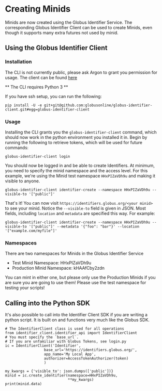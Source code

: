 # Creating Minids

Minids are now created using the Globus Identifier Service. The corresponding
Globus Identifier Client can be used to create Minids, even though it supports
many extra futures not used by minid.

## Using the Globus Identifier Client

### Installation

The CLI is not currently public, please ask Argon to grant you permission for
usage. The client can be found [here](https://github.com/globusonline/globus-identifier-client)

** The CLI requires Python 3 **

If you have ssh setup, you can run the following:

    pip install -U -e git+git@github.com:globusonline/globus-identifier-client.git#egg=globus-identifier-client

### Usage

Installing the CLI grants you the `globus-identifier-client` command, which should
now work in the python environment you installed it in. Begin by running the following
to retrieve tokens, which will be used for future commands:

    globus-identifier-client login

You should now be logged in and be able to create Identifiers. At minimum, you need
to specify the minid namespace and the access level. For this example, we're using the
Minid test namespace `HHxPIZaVDh9u` and making it visible to anyone.

    globus-identifier-client identifier-create --namespace HHxPIZaVDh9u --visible-to '["public"]'

That's it! You can now visit `https://identifiers.globus.org/<your minid>` to see your minid.
Notice the `--visible-to` field is given in JSON. Most fields, including `location` and `metadata`
are specified this way. For example:

    globus-identifier-client identifier-create --namespace HHxPIZaVDh9u --visible-to '["public"]' --metadata '{"foo": "bar"}' --location '["example.com/myfile"]'

### Namespaces

There are two namespaces for Minids in the Globus Identifier Service

* Test Minid Namespace: HHxPIZaVDh9u
* Production Minid Namespace: kHAAfCby2zdn

You can mint in either one, but please only use the Production Minids if you are sure you are going
to use them! Please use the test namespace for testing your scripts!

## Calling into the Python SDK

It's also possible to call into the Identifier Client SDK if you are writing a python script. It
is built on and functions very much like the Globus SDK.

    # The IdentifierClient class is used for all operations
    from identifier_client.identifier_api import IdentifierClient
    # You must specify the `base_url`.
    # If you are unfamiliar with Globus Tokens, see login.py
    ic = IdentifierClient('Identifier',
                      base_url='https://identifiers.globus.org/',
                      app_name='My Local App',
                      authorizer=AccessTokenAuthorizer(token)
                      )

    my_kwargs = {'visible_to': json.dumps(['public'])}
    minid = ic.create_identifier(namespace=HHxPIZaVDh9u,
                                 **my_kwargs)
    print(minid.data)
